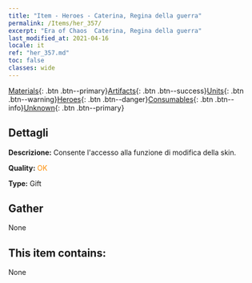 ```yaml
---
title: "Item - Heroes - Caterina, Regina della guerra"
permalink: /Items/her_357/
excerpt: "Era of Chaos  Caterina, Regina della guerra"
last_modified_at: 2021-04-16
locale: it
ref: "her_357.md"
toc: false
classes: wide
---
```

 [Materials](/it/Items/){: .btn .btn--primary}[Artifacts](/it/Items/Artifacts/){: .btn .btn--success}[Units](/it/Items/Units/){: .btn .btn--warning}[Heroes](/it/Items/Heroes/){: .btn .btn--danger}[Consumables](/it/Items/Consumables/){: .btn .btn--info}[Unknown](/it/Items/Unknown/){: .btn .btn--primary}

## Dettagli
 **Descrizione:** Consente l'accesso alla funzione di modifica della skin.

 **Quality:** <span style="color: #FF8C00">OK</span>

 **Type:** Gift

## Gather

  None

## This item contains:

  None

